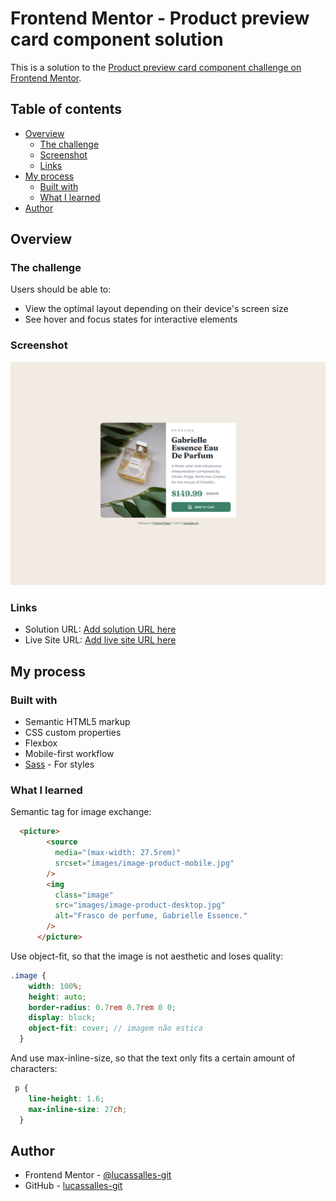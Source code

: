# Frontend Mentor - Product preview card component solution

This is a solution to the [Product preview card component challenge on Frontend Mentor](https://www.frontendmentor.io/challenges/product-preview-card-component-GO7UmttRfa). 

## Table of contents

- [Overview](#overview)
  - [The challenge](#the-challenge)
  - [Screenshot](#screenshot)
  - [Links](#links)
- [My process](#my-process)
  - [Built with](#built-with)
  - [What I learned](#what-i-learned)
- [Author](#author)

## Overview

### The challenge

Users should be able to:

- View the optimal layout depending on their device's screen size
- See hover and focus states for interactive elements

### Screenshot

![](images/Screenshot.png)

### Links

- Solution URL: [Add solution URL here](https://your-solution-url.com)
- Live Site URL: [Add live site URL here](https://your-live-site-url.com)

## My process

### Built with

- Semantic HTML5 markup
- CSS custom properties
- Flexbox
- Mobile-first workflow
- [Sass](https://sass-lang.com/) - For styles

### What I learned

Semantic tag for image exchange:

```html
  <picture>
        <source
          media="(max-width: 27.5rem)"
          srcset="images/image-product-mobile.jpg"
        />
        <img
          class="image"
          src="images/image-product-desktop.jpg"
          alt="Frasco de perfume, Gabrielle Essence."
        />
      </picture>
```
Use object-fit, so that the image is not aesthetic and loses quality:

```scss
.image {
    width: 100%;
    height: auto;
    border-radius: 0.7rem 0.7rem 0 0;
    display: block;
    object-fit: cover; // imagem não estica
  }
```
And use max-inline-size, so that the text only fits a certain amount of characters:

```scss
 p {
    line-height: 1.6;
    max-inline-size: 27ch;
  }
```

## Author

- Frontend Mentor - [@lucassalles-git](https://www.frontendmentor.io/profile/lucassalles-git)
- GitHub - [lucassalles-git](https://github.com/lucassalles-git)
